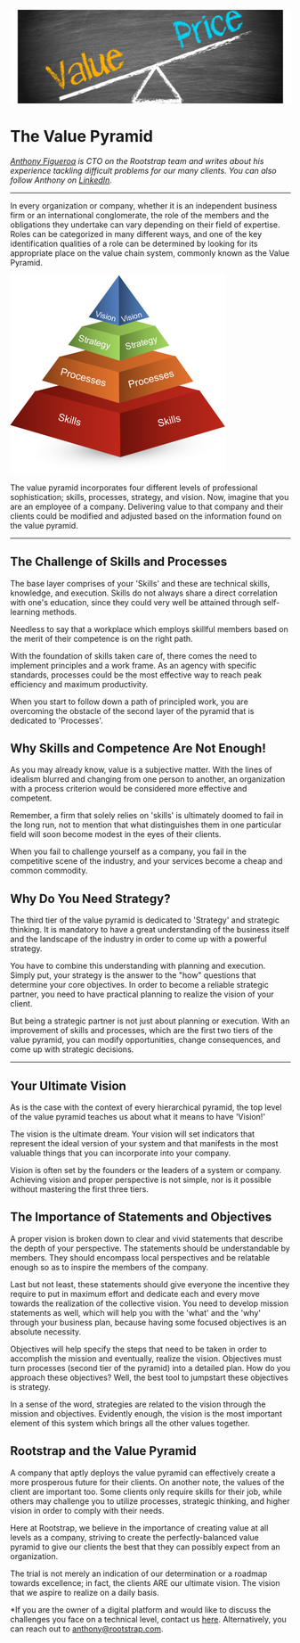 ![Value and Price](images/value_price.png)

# The Value Pyramid

*[Anthony Figueroa](https://www.rootstrap.com/tech-blog/author/anthfig/) is CTO on the Rootstrap team and writes about his experience tackling difficult problems for  our many clients. You can also follow Anthony on [LinkedIn](https://uy.linkedin.com/in/figueroaanthony).*

---

In every organization or company, whether it is an independent business firm or an international conglomerate, the role of the members and the obligations they undertake can vary depending on their field of expertise.
Roles can be categorized in many different ways, and one of the key identification qualities of a role can be determined by looking for its appropriate place on the value chain system, commonly known as the Value Pyramid.


![SPSV Pyramid](images/spsv.png)


The value pyramid incorporates four different levels of professional sophistication; skills, processes, strategy, and vision.
Now, imagine that you are an employee of a company. Delivering value to that company and their clients could be modified and adjusted based on the information found on the value pyramid.


---

## The Challenge of Skills and Processes

The base layer comprises of your 'Skills' and these are technical skills, knowledge, and execution. Skills do not always share a direct correlation with one's education, since they could very well be attained through self-learning methods.

Needless to say that a workplace which employs skillful members based on the merit of their competence is on the right path.

With the foundation of skills taken care of, there comes the need to implement principles and a work frame. As an agency with specific standards, processes could be the most effective way to reach peak efficiency and maximum productivity.

When you start to follow down a path of principled work, you are overcoming the obstacle of the second layer of the pyramid that is dedicated to 'Processes'.

## Why Skills and Competence Are Not Enough!

As you may already know, value is a subjective matter. With the lines of idealism blurred and changing from one person to another, an organization with a process criterion would be considered more effective and competent.

Remember, a firm that solely relies on 'skills' is ultimately doomed to fail in the long run, not to mention that what distinguishes them in one particular field will soon become modest in the eyes of their clients.

When you fail to challenge yourself as a company, you fail in the competitive scene of the industry, and your services become a cheap and common commodity.

## Why Do You Need Strategy?

The third tier of the value pyramid is dedicated to 'Strategy' and strategic thinking. It is mandatory to have a great understanding of the business itself and the landscape of the industry in order to come up with a powerful strategy.

You have to combine this understanding with planning and execution. Simply put, your strategy is the answer to the "how" questions that determine your core objectives. In order to become a reliable strategic partner, you need to have practical planning to realize the vision of your client.

But being a strategic partner is not just about planning or execution. With an improvement of skills and processes, which are the first two tiers of the value pyramid, you can modify opportunities, change consequences, and come up with strategic decisions.

---

## Your Ultimate Vision
As is the case with the context of every hierarchical pyramid, the top level of the value pyramid teaches us about what it means to have 'Vision!'

The vision is the ultimate dream. Your vision will set indicators that represent the ideal version of your system and that manifests in the most valuable things that you can incorporate into your company.

Vision is often set by the founders or the leaders of a system or company. Achieving vision and proper perspective is not simple, nor is it possible without mastering the first three tiers.

## The Importance of Statements and Objectives

A proper vision is broken down to clear and vivid statements that describe the depth of your perspective. The statements should be understandable by members. They should encompass local perspectives and be relatable enough so as to inspire the members of the company.

Last but not least, these statements should give everyone the incentive they require to put in maximum effort and dedicate each and every move towards the realization of the collective vision.
You need to develop mission statements as well, which will help you with the 'what' and the 'why' through your business plan, because having some focused objectives is an absolute necessity.

Objectives will help specify the steps that need to be taken in order to accomplish the mission and eventually, realize the vision. Objectives must turn processes (second tier of the pyramid) into a detailed plan. How do you approach these objectives? Well, the best tool to jumpstart these objectives is strategy.

In a sense of the word, strategies are related to the vision through the mission and objectives. Evidently enough, the vision is the most important element of this system which brings all the other values together.

## Rootstrap and the Value Pyramid

A company that aptly deploys the value pyramid can effectively create a more prosperous future for their clients. On another note, the values of the client are important too. Some clients only require skills for their job, while others may challenge you to utilize processes, strategic thinking, and higher vision in order to comply with their needs.

Here at Rootstrap, we believe in the importance of creating value at all levels as a company, striving to create the perfectly-balanced value pyramid to give our clients the best that they can possibly expect from an organization.

The trial is not merely an indication of our determination or a roadmap towards excellence; in fact, the clients ARE our ultimate vision. The vision that we aspire to realize on a daily basis.

*If you are the owner of a digital platform and would like to discuss the challenges you face on a technical level, contact us [here](https://www.rootstrap.com/contact). Alternatively, you can reach out to [anthony@rootstrap.com](mailto:anthony@rootstrap.com).